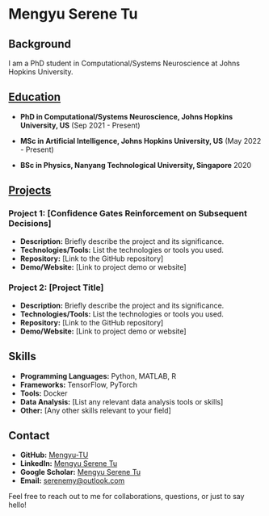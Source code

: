 # Mengyu Serene Tu

## Background

I am a PhD student in Computational/Systems Neuroscience at Johns Hopkins University.

## [Education](education.md)

- **PhD in Computational/Systems Neuroscience, Johns Hopkins University, US**  (Sep 2021 - Present)

- **MSc in Artificial Intelligence, Johns Hopkins University, US** (May 2022 - Present)

- **BSc in Physics, Nanyang Technological University, Singapore** 2020

## [Projects](projects.md)

### Project 1: [Confidence Gates Reinforcement on Subsequent Decisions]

- **Description:** Briefly describe the project and its significance.
- **Technologies/Tools:** List the technologies or tools you used.
- **Repository:** [Link to the GitHub repository]
- **Demo/Website:** [Link to project demo or website]

### Project 2: [Project Title]

- **Description:** Briefly describe the project and its significance.
- **Technologies/Tools:** List the technologies or tools you used.
- **Repository:** [Link to the GitHub repository]
- **Demo/Website:** [Link to project demo or website]

## Skills

- **Programming Languages:** Python, MATLAB, R
- **Frameworks:** TensorFlow, PyTorch
- **Tools:** Docker
- **Data Analysis:** [List any relevant data analysis tools or skills]
- **Other:** [Any other skills relevant to your field]

## Contact

- **GitHub:** [Mengyu-TU](https://github.com/mengyu-tu)
- **LinkedIn:** [Mengyu Serene Tu](https://www.linkedin.com/in/mengyu-tu)
- **Google Scholar:** [Mengyu Serene Tu](https://scholar.google.com/citations?user=AuGb6q0AAAAJ&hl=en)
- **Email:** [serenemy@outlook.com](mailto:serenemy@outlook.com)

Feel free to reach out to me for collaborations, questions, or just to say hello!
